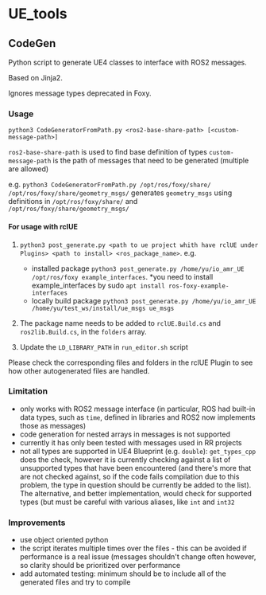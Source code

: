 # UE_tools

## CodeGen
Python script to generate UE4 classes to interface with ROS2 messages.

Based on Jinja2.

Ignores message types deprecated in Foxy.

### Usage
`python3 CodeGeneratorFromPath.py <ros2-base-share-path> [<custom-message-path>]`

`ros2-base-share-path` is used to find base definition of types
`custom-message-path` is the path of messages that need to be generated (multiple are allowed)

e.g. `python3 CodeGeneratorFromPath.py /opt/ros/foxy/share/ /opt/ros/foxy/share/geometry_msgs/` generates `geometry_msgs` using definitions in `/opt/ros/foxy/share/` and `/opt/ros/foxy/share/geometry_msgs/`

#### For usage with rclUE
1. `python3 post_generate.py <path to ue project whith have rclUE under Plugins> <path to install> <ros_package_name>`. e.g.

    - installed package `python3 post_generate.py /home/yu/io_amr_UE /opt/ros/foxy example_interfaces`. *you need to install example_interfaces by sudo `apt install ros-foxy-example-interfaces`
    - locally build package `python3 post_generate.py /home/yu/io_amr_UE /home/yu/test_ws/install/ue_msgs ue_msgs`

2. The package name needs to be added to `rclUE.Build.cs` and `ros2lib.Build.cs`, in the `folders` array.
3. Update the `LD_LIBRARY_PATH` in `run_editor.sh` script

Please check the corresponding files and folders in the rclUE Plugin to see how other autogenerated files are handled.

### Limitation
- only works with ROS2 message interface (in particular, ROS had built-in data types, such as `time`, defined in libraries and ROS2 now implements those as messages)
- code generation for nested arrays in messages is not supported
- currently it has only been tested with messages used in RR projects
- not all types are supported in UE4 Blueprint (e.g. `double`): `get_types_cpp` does the check, however it is currently checking against a list of unsupported types that have been encountered (and there's more that are not checked against, so if the code fails compilation due to this problem, the type in question should be currently be added to the list). The alternative, and better implementation, would check for supported types (but must be careful with various aliases, like `int` and `int32`

### Improvements
- use object oriented python
- the script iterates multiple times over the files - this can be avoided if performance is a real issue (messages shouldn't change often however, so clarity should be prioritized over performance
- add automated testing: minimum should be to include all of the generated files and try to compile
